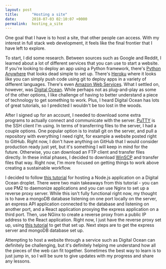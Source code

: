 ```yaml
---
layout: post
title:      "Hosting a site"
date:       2018-07-03 02:10:07 +0000
permalink:  hosting_a_site
---
```



One goal that I have is to host a site, that other people can access. With my interest in full stack web development, it feels like the final frontier that I have left to explore.

To start, I did some research. Between sources such as Google and Reddit, I learned about a lot of different services that you can use to start a website. If you're looking to deploy an app using a Python framework, there's [Python Anywhere](https://www.pythonanywhere.com/) that looks dead simple to set up. There's [Heroku](https://www.heroku.com/home) where it looks like you can simply push code using git to deploy apps in a variety of different languages. There's even [Amazon Web Services](https://aws.amazon.com/). What I settled on, however, was [Digital Ocean](https://www.digitalocean.com/). While perhaps not as plug-and-play as some of the other options, I like challenge of having to better understand a piece of technology to get something to work. Plus, I heard Digital Ocean has lots of great tutorials, so I predicted I wouldn't be too lost in the woods.

After I signed up for an account, I needed to download some extra programs to actually connect and communicate with the server. [PuTTY](https://www.putty.org/) is the SSH client I'm using. In terms of transferring files to the server, I had a couple options. One popular option is to install git on the server, and pull a repository with everything I need right, for example a website posted right to GitHub. Right now, I don't have anything on GitHub that I would consider production ready just yet, but it's something I will keep in mind for the future. Otherwise, you can download an FTP client and transfer files directly. In these initial phases, I decided to download [WinSCP](https://winscp.net/eng/index.php) and transfer files that way. Right now, I'm more focused on getting things to work above creating a sustainable workflow.

I decided to follow [this tutorial](https://www.digitalocean.com/community/tutorials/how-to-set-up-a-node-js-application-for-production-on-ubuntu-16-04) for hosting a Node.js application on a Digital Ocean droplet. There were two main takeaways from this tutorial - you can use PM2 to daemonize applications and you can use Nginx to set up a reverse proxy server. While this isn't fully functional right now, my thought is to have a mongoDB database listening on one port locally on the server, an express API application connected to the database and listening on another port, and a React application proxying the express application on a third port. Then, use NGinx to create a reverse proxy from a public IP address to the React application. Right now, I just have the reverse proxy set up, using [this tutorial](https://www.digitalocean.com/community/tutorials/how-to-install-nginx-on-ubuntu-16-04) to get that set up. Next steps are to get the express server and mongoDB database set up.

Attempting to host a website through a service such as Digital Ocean can definitely be challenging, but it's definitely helping me understand how all the pieces of the web can fit together. Sometimes the best way to learn is to just jump in, so I will be sure to give updates with my progress and share any lessons.
